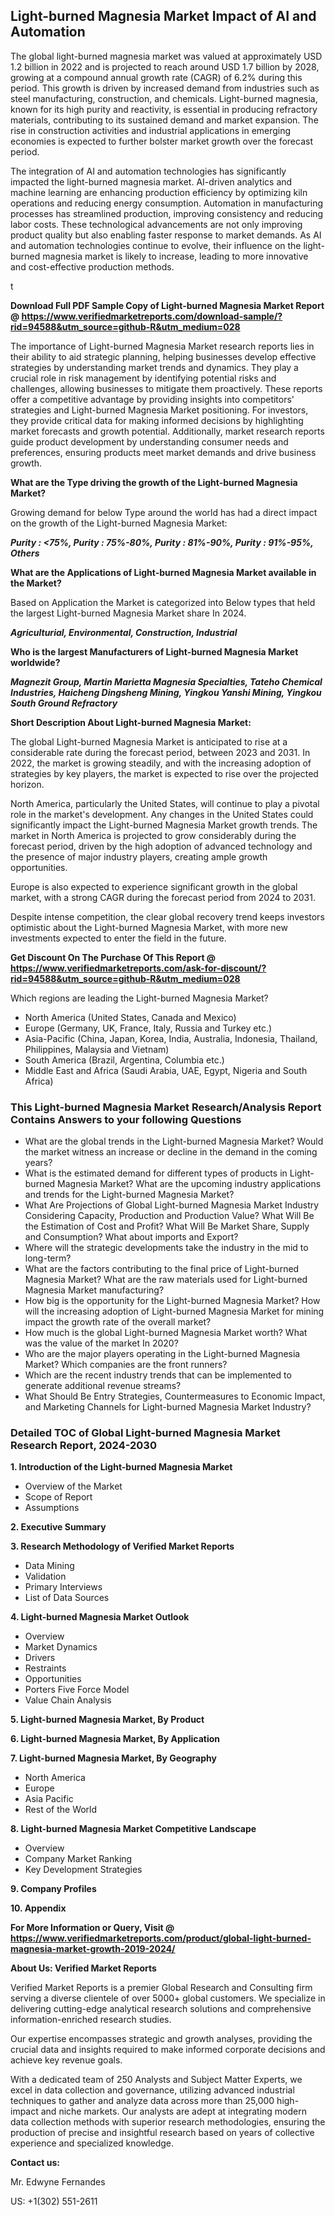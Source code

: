 <h2>Light-burned Magnesia Market Impact of AI and Automation</h2><p>The global light-burned magnesia market was valued at approximately USD 1.2 billion in 2022 and is projected to reach around USD 1.7 billion by 2028, growing at a compound annual growth rate (CAGR) of 6.2% during this period. This growth is driven by increased demand from industries such as steel manufacturing, construction, and chemicals. Light-burned magnesia, known for its high purity and reactivity, is essential in producing refractory materials, contributing to its sustained demand and market expansion. The rise in construction activities and industrial applications in emerging economies is expected to further bolster market growth over the forecast period.</p><p>The integration of AI and automation technologies has significantly impacted the light-burned magnesia market. AI-driven analytics and machine learning are enhancing production efficiency by optimizing kiln operations and reducing energy consumption. Automation in manufacturing processes has streamlined production, improving consistency and reducing labor costs. These technological advancements are not only improving product quality but also enabling faster response to market demands. As AI and automation technologies continue to evolve, their influence on the light-burned magnesia market is likely to increase, leading to more innovative and cost-effective production methods.</p>t</p><p id="" class=""><strong>Download Full PDF Sample Copy of Light-burned Magnesia Market Report @ <a href="https://www.verifiedmarketreports.com/download-sample/?rid=94588&utm_source=github-R&utm_medium=028" target="_blank">https://www.verifiedmarketreports.com/download-sample/?rid=94588&utm_source=github-R&utm_medium=028</a></strong></p><p>The importance of&nbsp;Light-burned Magnesia Market research reports lies in their ability to aid strategic planning, helping businesses develop effective strategies by understanding market trends and dynamics. They play a crucial role in risk management by identifying potential risks and challenges, allowing businesses to mitigate them proactively. These reports offer a competitive advantage by providing insights into competitors' strategies and Light-burned Magnesia Market positioning. For investors, they provide critical data for making informed decisions by highlighting market forecasts and growth potential. Additionally, market research reports guide product development by understanding consumer needs and preferences, ensuring products meet market demands and drive business growth.</p><p><strong>What are the&nbsp;Type driving the growth of the Light-burned Magnesia Market?</strong></p><p id="" class="">Growing demand for below Type around the world has had a direct impact on the growth of the Light-burned Magnesia Market:</p><em><strong>Purity : <75%, Purity : 75%-80%, Purity : 81%-90%, Purity : 91%-95%, Others</strong></em></p><strong>What are the&nbsp;Applications&nbsp;of Light-burned Magnesia Market available in the Market?</strong></p><p id="" class="">Based on Application the Market is categorized into Below types that held the largest Light-burned Magnesia Market share In 2024.</p><em><strong>Agriculturial, Environmental, Construction, Industrial</strong></em></p><strong>Who is the largest Manufacturers of Light-burned Magnesia Market worldwide?</strong></p><p><em><strong>Magnezit Group, Martin Marietta Magnesia Specialties, Tateho Chemical Industries, Haicheng Dingsheng Mining, Yingkou Yanshi Mining, Yingkou South Ground Refractory</strong></em></p><p id="" class=""><strong>Short Description About Light-burned Magnesia Market:</strong></p><p>The global Light-burned Magnesia Market is anticipated to rise at a considerable rate during the forecast period, between 2023 and 2031. In 2022, the market is growing steadily, and with the increasing adoption of strategies by key players, the market is expected to rise over the projected horizon.</p><p>North America, particularly the United States, will continue to play a pivotal role in the market's development. Any changes in the United States could significantly impact the Light-burned Magnesia Market growth trends. The market in North America is projected to grow considerably during the forecast period, driven by the high adoption of advanced technology and the presence of major industry players, creating ample growth opportunities.</p><p>Europe is also expected to experience significant growth in the global market, with a strong CAGR during the forecast period from 2024 to 2031.</p><p>Despite intense competition, the clear global recovery trend keeps investors optimistic about the Light-burned Magnesia Market, with more new investments expected to enter the field in the future.</p><p id="" class=""><strong>Get Discount On The Purchase Of This Report @ <a href="https://www.verifiedmarketreports.com/ask-for-discount/?rid=94588&utm_source=github-R&utm_medium=028" target="_blank">https://www.verifiedmarketreports.com/ask-for-discount/?rid=94588&utm_source=github-R&utm_medium=028</a></strong></p>Which regions are leading the Light-burned Magnesia Market?</p><ul><li>North America (United States, Canada and Mexico)</li><li>Europe (Germany, UK, France, Italy, Russia and Turkey etc.)</li><li>Asia-Pacific (China, Japan, Korea, India, Australia, Indonesia, Thailand, Philippines, Malaysia and Vietnam)</li><li>South America (Brazil, Argentina, Columbia etc.)</li><li>Middle East and Africa (Saudi Arabia, UAE, Egypt, Nigeria and South Africa)</li></ul><h3 id="" class="">This Light-burned Magnesia Market Research/Analysis Report Contains Answers to your following Questions</h3><ul><li>What are the global trends in the Light-burned Magnesia Market? Would the market witness an increase or decline in the demand in the coming years?</li><li>What is the estimated demand for different types of products in Light-burned Magnesia Market? What are the upcoming industry applications and trends for the Light-burned Magnesia Market?</li><li>What Are Projections of Global Light-burned Magnesia Market Industry Considering Capacity, Production and Production Value? What Will Be the Estimation of Cost and Profit? What Will Be Market Share, Supply and Consumption? What about imports and Export?</li><li>Where will the strategic developments take the industry in the mid to long-term?</li><li>What are the factors contributing to the final price of Light-burned Magnesia Market? What are the raw materials used for Light-burned Magnesia Market manufacturing?</li><li>How big is the opportunity for the Light-burned Magnesia Market? How will the increasing adoption of Light-burned Magnesia Market for mining impact the growth rate of the overall market?</li><li>How much is the global Light-burned Magnesia Market worth? What was the value of the market In 2020?</li><li>Who are the major players operating in the Light-burned Magnesia Market? Which companies are the front runners?</li><li>Which are the recent industry trends that can be implemented to generate additional revenue streams?</li><li>What Should Be Entry Strategies, Countermeasures to Economic Impact, and Marketing Channels for Light-burned Magnesia Market Industry?</li></ul><h3 id="" class="">Detailed TOC of Global Light-burned Magnesia Market Research Report, 2024-2030</h3><p id="" class=""><strong>1. Introduction of the Light-burned Magnesia Market</strong></p><ul><li>Overview of the Market</li><li>Scope of Report</li><li>Assumptions</li></ul><p id="" class=""><strong>2. Executive Summary</strong></p><p id="" class=""><strong>3. Research Methodology of Verified Market Reports</strong></p><ul><li>Data Mining</li><li>Validation</li><li>Primary Interviews</li><li>List of Data Sources</li></ul><p id="" class=""><strong>4. Light-burned Magnesia Market Outlook</strong></p><ul><li>Overview</li><li>Market Dynamics</li><li>Drivers</li><li>Restraints</li><li>Opportunities</li><li>Porters Five Force Model</li><li>Value Chain Analysis</li></ul><p id="" class=""><strong>5. Light-burned Magnesia Market, By Product</strong></p><p id="" class=""><strong>6. Light-burned Magnesia Market, By Application</strong></p><p id="" class=""><strong>7. Light-burned Magnesia Market, By Geography</strong></p><ul><li>North America</li><li>Europe</li><li>Asia Pacific</li><li>Rest of the World</li></ul><p id="" class=""><strong>8. Light-burned Magnesia Market Competitive Landscape</strong></p><ul><li>Overview</li><li>Company Market Ranking</li><li>Key Development Strategies</li></ul><p id="" class=""><strong>9. Company Profiles</strong></p><p id="" class=""><strong>10. Appendix</strong></p><p id="" class=""><strong>For More Information or Query, Visit @ <a href="https://www.verifiedmarketreports.com/product/global-light-burned-magnesia-market-growth-2019-2024/" target="_blank">https://www.verifiedmarketreports.com/product/global-light-burned-magnesia-market-growth-2019-2024/</a></strong></p><p id="" class=""><strong>About Us: Verified Market Reports</strong></p><p id="" class="">Verified Market Reports is a premier Global Research and Consulting firm serving a diverse clientele of over 5000+ global customers. We specialize in delivering cutting-edge analytical research solutions and comprehensive information-enriched research studies.</p><p id="" class="">Our expertise encompasses strategic and growth analyses, providing the crucial data and insights required to make informed corporate decisions and achieve key revenue goals.</p><p id="" class="">With a dedicated team of 250 Analysts and Subject Matter Experts, we excel in data collection and governance, utilizing advanced industrial techniques to gather and analyze data across more than 25,000 high-impact and niche markets. Our analysts are adept at integrating modern data collection methods with superior research methodologies, ensuring the production of precise and insightful research based on years of collective experience and specialized knowledge.</p><p id="" class=""><strong>Contact us:</strong></p><p id="" class="">Mr. Edwyne Fernandes</p><p id="" class="">US: +1(302) 551-2611</p>